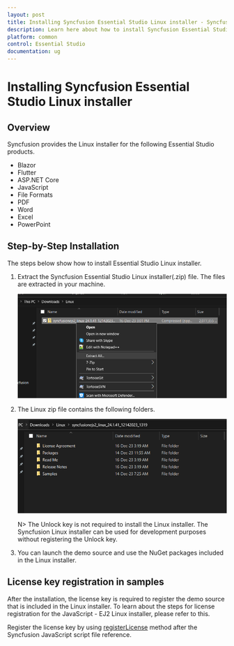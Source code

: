 ```yaml
---
layout: post
title: Installing Syncfusion Essential Studio Linux installer - Syncfusion
description: Learn here about how to install Syncfusion Essential Studio Linux installer after downloading from our Syncfusion website.
platform: common
control: Essential Studio
documentation: ug
---
```


# Installing Syncfusion Essential Studio Linux installer

## Overview

Syncfusion provides the Linux installer for the following Essential Studio products.

* Blazor
* Flutter
* ASP.NET Core
* JavaScript
* File Formats
* PDF
* Word
* Excel
* PowerPoint


## Step-by-Step Installation

The steps below show how to install Essential Studio Linux installer.

1. Extract the Syncfusion Essential Studio Linux installer(.zip) file. The files are extracted in your machine.

   ![Welcome wizard](images/Linux_Installer1.png)
   

2. The Linux zip file contains the following folders.

   ![License Agreement](images/Linux_Installer2.png)   
   
   N> The Unlock key is not required to install the Linux installer. The Syncfusion Linux installer can be used for development purposes without registering the Unlock key.


4. You can launch the demo source and use the NuGet packages included in the Linux installer.

## License key registration in samples

After the installation, the license key is required to register the demo source that is included in the Linux installer. To learn about the steps for license registration for the JavaScript - EJ2 Linux installer, please refer to this.

Register the license key by using [registerLicense](https://ej2.syncfusion.com/javascript/documentation/licensing/license-key-registration#javascript-es5) method after the Syncfusion JavaScript script file reference.